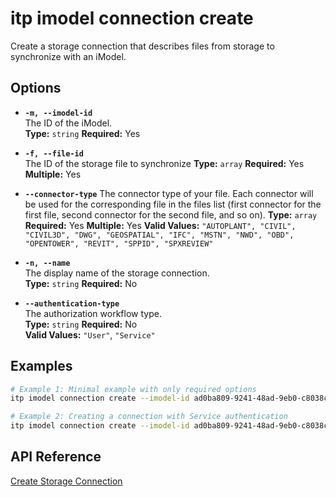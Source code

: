 # itp imodel connection create

Create a storage connection that describes files from storage to synchronize with an iModel.

## Options

- **`-m, --imodel-id`**  
  The ID of the iModel.  
  **Type:** `string` **Required:** Yes

- **`-f, --file-id`**  
  The ID of the storage file to synchronize
  **Type:** `array` **Required:** Yes **Multiple:** Yes

- **`--connector-type`**
  The connector type of your file. Each connector will be used for the corresponding file in the files list (first connector for the first file, second connector for the second file, and so on).
  **Type:** `array` **Required:** Yes **Multiple:** Yes
  **Valid Values:** `"AUTOPLANT", "CIVIL", "CIVIL3D", "DWG", "GEOSPATIAL", "IFC", "MSTN", "NWD", "OBD", "OPENTOWER", "REVIT", "SPPID", "SPXREVIEW"`

- **`-n, --name`**  
  The display name of the storage connection.  
  **Type:** `string` **Required:** No

- **`--authentication-type`**  
  The authorization workflow type.  
  **Type:** `string` **Required:** No  
  **Valid Values:** `"User"`, `"Service"`

## Examples

```bash
# Example 1: Minimal example with only required options
itp imodel connection create --imodel-id ad0ba809-9241-48ad-9eb0-c8038c1a1d51 --file-id t5bDFuN4qUa9ojVw1E5FGtldp8BgSbNCiJ2XMdiT-cA --connector-type MSTN

# Example 2: Creating a connection with Service authentication
itp imodel connection create --imodel-id ad0ba809-9241-48ad-9eb0-c8038c1a1d51 --name "Engineering Files" --authentication-type Service --file-id t5bDFuN4qUa9ojVw1E5FGtldp8BgSbNCiJ2XMdiT-cA --connector-type MSTN --file-id g4ec1dc8c4f6173004f9f881914a57c5511a336d --connector-type DWG
```

## API Reference

[Create Storage Connection](https://developer.bentley.com/apis/synchronization/operations/create-storage-connection/)
